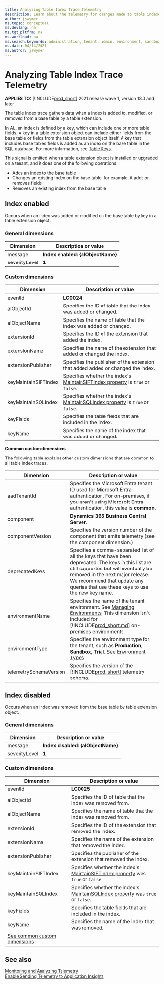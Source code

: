 ```yaml
---
title: Analyzing Table Index Trace Telemetry
description: Learn about the telemetry for changes made to table indexes  
author: jswymer
ms.topic: conceptual
ms.devlang: na
ms.tgt_pltfrm: na
ms.workload: na
ms.search.keywords: administration, tenant, admin, environment, sandbox, telemetry, table keys, indexes, keys, indexes
ms.date: 04/14/2021
ms.author: jswymer
---
```


# Analyzing Table Index Trace Telemetry

**APPLIES TO:** [!INCLUDE[prod_short](../includes/prod_short.md)] 2021 release wave 1, version 18.0 and later

The table index trace gathers data when a index is added to, modified, or removed from a base table by a table extension.  

In AL, an index is defined by a key, which can include one or more table fields. A key in a table extension object can include either fields from the base table or fields from the table extension object itself. A key that includes base tables fields is added as an index on the base table in the SQL database. For more information, see [Table Keys](../developer/devenv-table-keys.md).

This signal is emitted when a table extension object is installed or upgraded on a tenant, and it does one of the following operations:

- Adds an index to the base table
- Changes an existing index on the base table, for example, it adds or removes fields
- Removes an existing index from the base table

## <a name="enabled"></a>Index enabled 

Occurs when an index was added or modified on the base table by key in a table extension object.

### General dimensions

|Dimension|Description or value|
|---------|-----|
|message|**Index enabled: {alObjectName}**|
|severityLevel|**1**|

### Custom dimensions

| Dimension | Description or value |
|--|--|
| eventId | **LC0024** |
| alObjectId | Specifies the ID of table that the index was added or changed. |
| alObjectName | Specifies the name of table that the index was added or changed. |
| extensionId | Specifies the ID of the extension that added the index. |
| extensionName | Specifies the name of the extension that added or changed the index. |
| extensionPublisher | Specifies the publisher of the extension that added added or changed the index. |
| keyMaintainSIFTIndex | Specifies whether the index's [MaintainSIFTIndex property](../developer/properties/devenv-maintainsiftindex-property.md) is  `true` or `false`. |
| keyMaintainSQLIndex | Specifies whether the index's [MaintainSQLIndex property](../developer/properties/devenv-maintainsqlindex-property.md) is  `true` or `false`. |
| keyFields | Specifies the table fields that are included in the index. |
| keyName | Specifies the name of the index that was added or changed. |

<a name="other"></a>**Common custom dimensions**

The following table explains other custom dimensions that are common to all table index traces. 

|Dimension|Description or value|
|---------|-----|
|aadTenantId|Specifies the Microsoft Entra tenant ID used for Microsoft Entra authentication. For on-premises, if you aren't using Microsoft Entra authentication, this value is **common**. |
|component|**Dynamics 365 Business Central Server**.|
|componentVersion|Specifies the version number of the component that emits telemetry (see the component dimension.)|
|deprecatedKeys|Specifies a comma-separated list of all the keys that have been deprecated. The keys in this list are still supported but will eventually be removed in the next major release. We recommend that update any queries that use these keys to use the new key name.|
|environmentName|Specifies the name of the tenant environment. See [Managing Environments](tenant-admin-center-environments.md). This dimension isn't included for [!INCLUDE[prod_short.md](../includes/prod_short.md)] on-premises environments.|
|environmentType|Specifies the environment type for the tenant, such as **Production**, **Sandbox**, **Trial**. See [Environment Types](tenant-admin-center-environments.md#types-of-environments)|
|telemetrySchemaVersion|Specifies the version of the [!INCLUDE[prod_short](../developer/includes/prod_short.md)] telemetry schema.|


<!--
{"extensionVersion":"1.0.0.0","Telemetry schema version":"0.1","telemetrySchemaVersion":"0.1","extensionPublisher":"Default publisher","Component version":"18.0.22893.23353","Extension version":"1.0.0.0","componentVersion":"18.0.22893.23353","Environment type":"Production","Extension App Id":"dac46aa2-3007-49d1-93c1-80d337c173e6","environmentType":"Production","deprecatedKeys":"Extension name, Extension App Id, Extension version, Telemetry schema version, Component, Component version, Telemetry schema version, AadTenantId, Environment name, Environment type","Extension name":"bc-index5","extensionName":"bc-index5","alObjectName":"MyBaseTable","AadTenantId":"common","aadTenantId":"common","extensionId":"dac46aa2-3007-49d1-93c1-80d337c173e6","alObjectId":"50120","component":"Dynamics 365 Business Central Server","Component":"Dynamics 365 Business Central Server","eventId":"LC0024","keyMaintainSQLIndex":"True","keyName":"Key2","keyMaintainSIFTIndex":"False","keyFields":"MyBaseField1, MyBaseField2"}

-->

## <a name="disabled"></a>Index disabled

Occurs when an index was removed from the base table by table extension object.

### General dimensions

|Dimension|Description or value|
|---------|-----|
|message|**Index disabled: {alObjectName}**|
|severityLevel|**1**|

### Custom dimensions

| Dimension | Description or value |
|--|--|
| eventId | **LC0025** |
| alObjectId | Specifies the ID of table that the index was removed from. |
| alObjectName | Specifies the name of table that the index was removed from. |
| extensionId | Specifies the ID of the extension that removed the index. |
| extensionName | Specifies the name of the extension that removed the index. |
| extensionPublisher | Specifies the publisher of the extension that removed the index. |
| keyMaintainSIFTIndex | Specifies whether the index's [MaintainSIFTIndex property](../developer/properties/devenv-maintainsiftindex-property.md) was `true` or `false`. |
| keyMaintainSQLIndex | Specifies whether the index's [MaintainSQLIndex property](../developer/properties/devenv-maintainsqlindex-property.md) was  `true` or `false`. |
| keyFields | Specifies the table fields that are included in the index. |
| keyName | Specifies the name of the index that was removed. |
| [See common custom dimensions](#other) |

<!--
{"extensionVersion":"1.0.0.0","Telemetry schema version":"0.1","telemetrySchemaVersion":"0.1","extensionPublisher":"Default publisher","Component version":"18.0.22893.23353","Extension version":"1.0.0.0","Environment type":"Production","componentVersion":"18.0.22893.23353","Extension App Id":"dac46aa2-3007-49d1-93c1-80d337c173e6","environmentType":"Production","deprecatedKeys":"Extension name, Extension App Id, Extension version, Telemetry schema version, Component, Component version, Telemetry schema version, AadTenantId, Environment name, Environment type","Extension name":"bc-index5","extensionName":"bc-index5","alObjectName":"MyBaseTable","aadTenantId":"common","AadTenantId":"common","extensionId":"dac46aa2-3007-49d1-93c1-80d337c173e6","Component":"Dynamics 365 Business Central Server","alObjectId":"50120","component":"Dynamics 365 Business Central Server","eventId":"LC0025","keyMaintainSIFTIndex":"False","keyMaintainSQLIndex":"True","keyFields":"MyBaseField1, MyBaseField2","keyName":"Key2"}

-->
## See also

[Monitoring and Analyzing Telemetry](telemetry-overview.md)  
[Enable Sending Telemetry to Application Insights](telemetry-enable-application-insights.md)  
